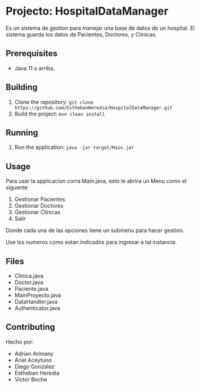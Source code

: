 # Projecto: HospitalDataManager

Es un sistema de gestion para manejar una base de datos de un hospital. El sistema guarda los datos de Pacientes, Doctores, y Clinicas.

## Prerequisites
* Java 11 o arriba.


## Building
1. Clone the repository: `git clone https://github.com/EsthebanHeredia/HospitalDataManager.git`
2. Build the project: `mvn clean install`

## Running
1. Run the application: `java -jar target/Main.jar`

## Usage
Para usar la applicacion corra Main.java, esto le abrira un Menu como el siguente:
1. Gestionar Pacientes
2. Gestionar Doctores
3. Gestionar Clínicas
4. Salir

Donde cada una de las opciones tiene un submenu para hacer gestion.

Use los numeros como estan indicados para ingresar a tal instancia.

## Files
* Clinica.java
* Doctor.java
* Paciente.java
* MainProyecto.java
* DataHandler.java
* Authenticator.java


## Contributing
Hecho por:
* Adrian Arimany
* Ariel Aceytuno
* Diego Gonzalez
* Estheban Heredia
* Victor Boche

